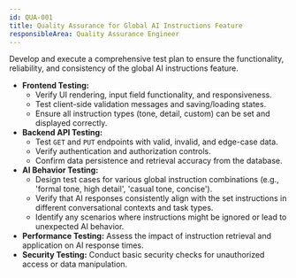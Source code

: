 ```yaml
---
id: QUA-001
title: Quality Assurance for Global AI Instructions Feature
responsibleArea: Quality Assurance Engineer
---
```

Develop and execute a comprehensive test plan to ensure the functionality, reliability, and consistency of the global AI instructions feature.
*   **Frontend Testing:**
    *   Verify UI rendering, input field functionality, and responsiveness.
    *   Test client-side validation messages and saving/loading states.
    *   Ensure all instruction types (tone, detail, custom) can be set and displayed correctly.
*   **Backend API Testing:**
    *   Test `GET` and `PUT` endpoints with valid, invalid, and edge-case data.
    *   Verify authentication and authorization controls.
    *   Confirm data persistence and retrieval accuracy from the database.
*   **AI Behavior Testing:**
    *   Design test cases for various global instruction combinations (e.g., 'formal tone, high detail', 'casual tone, concise').
    *   Verify that AI responses consistently align with the set instructions in different conversational contexts and task types.
    *   Identify any scenarios where instructions might be ignored or lead to unexpected AI behavior.
*   **Performance Testing:** Assess the impact of instruction retrieval and application on AI response times.
*   **Security Testing:** Conduct basic security checks for unauthorized access or data manipulation.